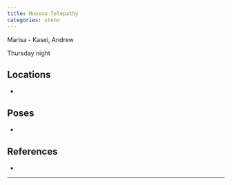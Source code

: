 ```yaml
---
title: Mousou Telepathy
categories: steno
---
```


Marisa - Kasei, Andrew 

Thursday night

## Locations

* 

## Poses

* 

## References

* 

---